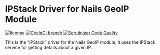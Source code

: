 # IPStack Driver for Nails GeoIP Module

![license](https://img.shields.io/badge/license-MIT-green.svg)
[![CircleCI branch](https://img.shields.io/circleci/project/github/nails/driver-geo-ip-ipstack.svg)](https://circleci.com/gh/nails/driver-geo-ip-ipstack)
[![Scrutinizer Code Quality](https://scrutinizer-ci.com/g/nails/driver-geo-ip-ipstack/badges/quality-score.png)](https://scrutinizer-ci.com/g/nails/driver-geo-ip-ipstack)

This is the "IPStack" driver for the Nails GeoIP module, it uses the IPStack service for getting details about a given IP.
